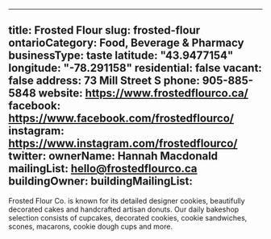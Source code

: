 
---
title: Frosted Flour
slug: frosted-flour
ontarioCategory: Food, Beverage & Pharmacy
businessType: taste
latitude: "43.9477154"
longitude: "-78.291158"
residential: false
vacant: false
address: 73 Mill Street S
phone: 905-885-5848
website: https://www.frostedflourco.ca/
facebook: https://www.facebook.com/frostedflourco/
instagram: https://www.instagram.com/frostedflourco/
twitter: 
ownerName: Hannah Macdonald
mailingList: hello@frostedflourco.ca 
buildingOwner: 
buildingMailingList: 
---
Frosted Flour Co. is known for its detailed designer cookies, beautifully decorated cakes and handcrafted artisan donuts. Our daily bakeshop selection consists of cupcakes, decorated cookies, cookie sandwiches, scones, macarons, cookie dough cups and more.
